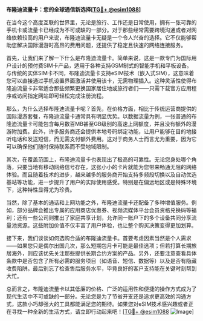 **布隆迪流量卡：您的全球通信新选择[[TG💪+ @esim1088](https://t.me/s/esim1088)]**

在当今这个高度互联的世界里，无论是旅行、工作还是日常使用，拥有一张可靠的手机卡或流量卡已经成为不可或缺的一部分。对于那些经常需要跨境沟通或者对网络依赖较高的用户来说，布隆迪流量卡无疑是一个令人兴奋的选择。它不仅能够帮助您解决国际漫游时高昂的费用问题，还提供了稳定且快速的网络连接服务。

首先，让我们来了解一下什么是布隆迪流量卡。简单来说，这是一款专门为国际用户设计的预付费SIM卡产品，适用于各种支持GSM制式的智能手机和平板设备。与传统的实体SIM卡不同，布隆迪流量卡支持eSIM技术（嵌入式SIM），这意味着您可以直接通过手机设置界面激活并使用该卡，无需物理插入。这种灵活性使得布隆迪流量卡非常适合那些频繁更换国家居住地或旅行者们——只需下载官方应用程序或访问指定网站即可轻松完成注册流程。

那么，为什么选择布隆迪流量卡呢？首先，在价格方面，相比于传统运营商提供的国际漫游套餐，布隆迪流量卡通常具有明显优势。以数据流量为例，一张普通的布隆迪流量卡可能包含每月数百MB甚至GB级别的高速上网额度，并且没有额外的漫游附加费。此外，许多服务商还会提供本地号码绑定功能，让用户能够在目的地接听电话和发送短信，而无需支付额外费用。这对于商务人士而言尤为重要，因为它可以确保他们随时保持联系而不受地域限制。

其次，在覆盖范围上，布隆迪流量卡也表现出了极高的可靠性。无论您身处哪个角落，只要当地有移动网络信号存在，这张小小的卡片就能为您带来畅通无阻的网络体验。而且随着技术的进步，越来越多的服务商开始支持多频段切换以及自动优选基站等功能，进一步提升了用户的实际使用感受。特别是在偏远地区或是特殊环境下，这种特性显得尤为珍贵。

当然，除了基本的通话和上网功能之外，布隆迪流量卡还配备了多种增值服务。例如，部分品牌会推出专属的应用商店优惠券、视频流媒体平台会员资格兑换码等福利；还有一些公司则推出了家庭共享计划，允许同一账户下的多个设备共同分享流量池资源。这些附加价值不仅丰富了用户体验，也让整个购买决策变得更加划算。

接下来，我们谈谈如何选购合适的布隆迪流量卡。首要考虑因素当然是个人需求——如果您只是偶尔出国几次，那么短期包月卡可能是最佳选项；但若打算长期旅居海外，则应该优先关注那些提供长期合约方案的产品。另外，还要注意查看具体条款中是否包含了所有必需的服务项目（如语音、短信、数据等）以及是否有隐藏收费陷阱。最后别忘了检查售后服务水平，毕竟良好的客户支持能在关键时刻帮到大忙。

总而言之，布隆迪流量卡以其低廉的价格、广泛的适用性和便捷的操作方式成为了现代生活中不可或缺的一部分。无论您是为了节省开支还是追求更高效的沟通方式，这款小巧却强大的工具都能满足您的期待。如果您对eSIM技术感兴趣或者正在寻找一种全新的生活方式，请立即行动起来吧！[[TG💪+ @esim1088](https://t.me/s/esim1088) ![Image](https://i.postimg.cc/4NQfJmqS/Snipaste-2025-05-13-00-14-12.png)]